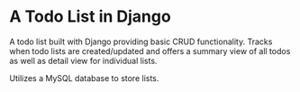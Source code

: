 # A Todo List in Django #

A todo list built with Django providing basic CRUD functionality. Tracks when todo lists are created/updated and offers a summary view of all todos as well as detail view for individual lists.

Utilizes a MySQL database to store lists.
